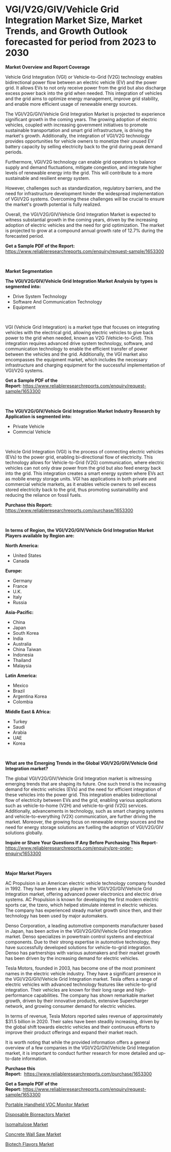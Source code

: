 <p><h1>VGI/V2G/GIV/Vehicle Grid Integration Market Size, Market Trends, and Growth Outlook forecasted for period from 2023 to 2030</h1></p><p><strong>Market Overview and Report Coverage</strong></p>
<p><p>Vehicle Grid Integration (VGI) or Vehicle-to-Grid (V2G) technology enables bidirectional power flow between an electric vehicle (EV) and the power grid. It allows EVs to not only receive power from the grid but also discharge excess power back into the grid when needed. This integration of vehicles and the grid aims to optimize energy management, improve grid stability, and enable more efficient usage of renewable energy sources.</p><p>The VGI/V2G/GIV/Vehicle Grid Integration Market is projected to experience significant growth in the coming years. The growing adoption of electric vehicles, coupled with increasing government initiatives to promote sustainable transportation and smart grid infrastructure, is driving the market's growth. Additionally, the integration of VGI/V2G technology provides opportunities for vehicle owners to monetize their unused EV battery capacity by selling electricity back to the grid during peak demand periods.</p><p>Furthermore, VGI/V2G technology can enable grid operators to balance supply and demand fluctuations, mitigate congestion, and integrate higher levels of renewable energy into the grid. This will contribute to a more sustainable and resilient energy system.</p><p>However, challenges such as standardization, regulatory barriers, and the need for infrastructure development hinder the widespread implementation of VGI/V2G systems. Overcoming these challenges will be crucial to ensure the market's growth potential is fully realized.</p><p>Overall, the VGI/V2G/GIV/Vehicle Grid Integration Market is expected to witness substantial growth in the coming years, driven by the increasing adoption of electric vehicles and the need for grid optimization. The market is projected to grow at a compound annual growth rate of 12.7% during the forecasted period.</p></p>
<p><strong>Get a Sample PDF of the Report:</strong> <a href="https://www.reliableresearchreports.com/enquiry/request-sample/1653300">https://www.reliableresearchreports.com/enquiry/request-sample/1653300</a></p>
<p>&nbsp;</p>
<p><strong>Market Segmentation</strong></p>
<p><strong>The VGI/V2G/GIV/Vehicle Grid Integration Market Analysis by types is segmented into:</strong></p>
<p><ul><li>Drive System Technology</li><li>Software And Communication Technology</li><li>Equipment</li></ul></p>
<p>&nbsp;</p>
<p><p>VGI (Vehicle Grid Integration) is a market type that focuses on integrating vehicles with the electrical grid, allowing electric vehicles to give back power to the grid when needed, known as V2G (Vehicle-to-Grid). This integration requires advanced drive system technology, software, and communication technology to enable the efficient transfer of power between the vehicles and the grid. Additionally, the VGI market also encompasses the equipment market, which includes the necessary infrastructure and charging equipment for the successful implementation of VGI/V2G systems.</p></p>
<p><strong>Get a Sample PDF of the Report:</strong>&nbsp;<a href="https://www.reliableresearchreports.com/enquiry/request-sample/1653300">https://www.reliableresearchreports.com/enquiry/request-sample/1653300</a></p>
<p>&nbsp;</p>
<p><strong>The VGI/V2G/GIV/Vehicle Grid Integration Market Industry Research by Application is segmented into:</strong></p>
<p><ul><li>Private Vehicle</li><li>Commcial Vehicle</li></ul></p>
<p>&nbsp;</p>
<p><p>Vehicle Grid Integration (VGI) is the process of connecting electric vehicles (EVs) to the power grid, enabling bi-directional flow of electricity. This technology allows for Vehicle-to-Grid (V2G) communication, where electric vehicles can not only draw power from the grid but also feed energy back into the grid. This integration creates a smart energy system where EVs act as mobile energy storage units. VGI has applications in both private and commercial vehicle markets, as it enables vehicle owners to sell excess stored electricity back to the grid, thus promoting sustainability and reducing the reliance on fossil fuels.</p></p>
<p><strong>Purchase this Report:</strong>&nbsp; <a href="https://www.reliableresearchreports.com/purchase/1653300">https://www.reliableresearchreports.com/purchase/1653300</a></p>
<p>&nbsp;</p>
<p><strong>In terms of Region, the VGI/V2G/GIV/Vehicle Grid Integration Market Players available by Region are:</strong></p>
<p>
    <p> <strong> North America: </strong>
        <ul>
            <li>United States</li>
            <li>Canada</li>
        </ul>
        </p> 
    <p> <strong> Europe: </strong>
        <ul>
            <li>Germany</li>
            <li>France</li>
            <li>U.K.</li>
            <li>Italy</li>
            <li>Russia</li>
        </ul>
        </p> 
    <p> <strong> Asia-Pacific: </strong>
        <ul>
            <li>China</li>
            <li>Japan</li>
            <li>South Korea</li>
            <li>India</li>
            <li>Australia</li>
            <li>China Taiwan</li>
            <li>Indonesia</li>
            <li>Thailand</li>
            <li>Malaysia</li>
        </ul>
        </p> 
    <p> <strong> Latin America: </strong>
        <ul>
            <li>Mexico</li>
            <li>Brazil</li>
            <li>Argentina Korea</li>
            <li>Colombia</li>
        </ul>
        </p> 
    <p> <strong> Middle East & Africa: </strong>
        <ul>
            <li>Turkey</li>
            <li>Saudi</li>
            <li>Arabia</li>
            <li>UAE</li>
            <li>Korea</li>
        </ul>
    </p>
    </p>
<p>&nbsp;</p>
<p><strong>What are the Emerging Trends in the Global VGI/V2G/GIV/Vehicle Grid Integration market?</strong></p>
<p><p>The global VGI/V2G/GIV/Vehicle Grid Integration market is witnessing emerging trends that are shaping its future. One such trend is the increasing demand for electric vehicles (EVs) and the need for efficient integration of these vehicles into the power grid. This integration enables bidirectional flow of electricity between EVs and the grid, enabling various applications such as vehicle-to-home (V2H) and vehicle-to-grid (V2G) services. Additionally, advancements in technology, such as smart charging systems and vehicle-to-everything (V2X) communication, are further driving the market. Moreover, the growing focus on renewable energy sources and the need for energy storage solutions are fuelling the adoption of VGI/V2G/GIV solutions globally.</p></p>
<p><strong>Inquire or Share Your Questions If Any Before Purchasing This Report</strong>- <a href="https://www.reliableresearchreports.com/enquiry/pre-order-enquiry/1653300">https://www.reliableresearchreports.com/enquiry/pre-order-enquiry/1653300</a></p>
<p>&nbsp;</p>
<p><strong>Major Market Players</strong></p>
<p><p>AC Propulsion is an American electric vehicle technology company founded in 1992. They have been a key player in the VGI/V2G/GIV/Vehicle Grid Integration market, offering advanced power electronics and electric drive systems. AC Propulsion is known for developing the first modern electric sports car, the tzero, which helped stimulate interest in electric vehicles. The company has experienced steady market growth since then, and their technology has been used by major automakers.</p><p>Denso Corporation, a leading automotive components manufacturer based in Japan, has been active in the VGI/V2G/GIV/Vehicle Grid Integration market. Denso specializes in powertrain control systems and electrical components. Due to their strong expertise in automotive technology, they have successfully developed solutions for vehicle-to-grid integration. Denso has partnerships with various automakers and their market growth has been driven by the increasing demand for electric vehicles.</p><p>Tesla Motors, founded in 2003, has become one of the most prominent names in the electric vehicle industry. They have a significant presence in the VGI/V2G/GIV/Vehicle Grid Integration market. Tesla offers a range of electric vehicles with advanced technology features like vehicle-to-grid integration. Their vehicles are known for their long range and high-performance capabilities. The company has shown remarkable market growth, driven by their innovative products, extensive Supercharger network, and growing consumer demand for electric vehicles.</p><p>In terms of revenue, Tesla Motors reported sales revenue of approximately $31.5 billion in 2020. Their sales have been steadily increasing, driven by the global shift towards electric vehicles and their continuous efforts to improve their product offerings and expand their market reach.</p><p>It is worth noting that while the provided information offers a general overview of a few companies in the VGI/V2G/GIV/Vehicle Grid Integration market, it is important to conduct further research for more detailed and up-to-date information.</p></p>
<p><strong>Purchase this Report:</strong>&nbsp;&nbsp;<a href="https://www.reliableresearchreports.com/purchase/1653300">https://www.reliableresearchreports.com/purchase/1653300</a></p>
<p></p>
<p><strong>Get a Sample PDF of the Report:</strong>&nbsp;<a href="https://www.reliableresearchreports.com/enquiry/request-sample/1653300">https://www.reliableresearchreports.com/enquiry/request-sample/1653300</a></p>
<p><p><a href="https://medium.com/@elianehilll2023/portable-handheld-voc-monitor-market-insight-market-trends-growth-forecasted-from-2023-to-2030-f3c3c1c6a73e">Portable Handheld VOC Monitor Market</a></p><p><a href="https://www.linkedin.com/pulse/disposable-bioreactors-market-size-share-global-analysis-wcupe/">Disposable Bioreactors Market</a></p><p><a href="https://www.linkedin.com/pulse/isomaltulose-market-size-share-amp-trends-analysis-report-hk6hf/">Isomaltulose Market</a></p><p><a href="https://medium.com/@mikemonahan1944/concrete-wall-saw-market-size-cagr-trends-2024-2030-f912a0be76ce">Concrete Wall Saw Market</a></p><p><a href="https://www.linkedin.com/pulse/biotech-flavors-market-size-2023-2030-global-industrial-ptx3f/">Biotech Flavors Market</a></p></p>